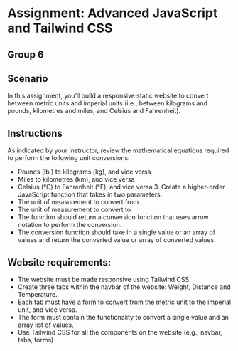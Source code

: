 # Assignment: Advanced JavaScript and Tailwind CSS

## Group 6

## Scenario

In this assignment, you’ll build a responsive static website to convert between metric units and imperial units (i.e., between kilograms and pounds, kilometres and miles, and Celsius and Fahrenheit).

## Instructions

As indicated by your instructor, review the mathematical equations required to perform the following unit conversions:
- Pounds (lb.) to kilograms (kg), and vice versa
- Miles to kilometres (km), and vice versa
- Celsius (°C) to Fahrenheit (°F), and vice versa 3. Create a higher-order JavaScript function that takes in two parameters:
- The unit of measurement to convert from
- The unit of measurement to convert to
- The function should return a conversion function that uses arrow notation to perform the conversion. 
- The conversion function should take in a single value or an array of values and return the converted value or array of converted values.

## Website requirements:
- The website must be made responsive using Tailwind CSS.
- Create three tabs within the navbar of the website: Weight, Distance and Temperature.
- Each tab must have a form to convert from the metric unit to the imperial unit, and vice versa.
- The form must contain the functionality to convert a single value and an array list of values.
- Use Tailwind CSS for all the components on the website (e.g., navbar, tabs, forms)
